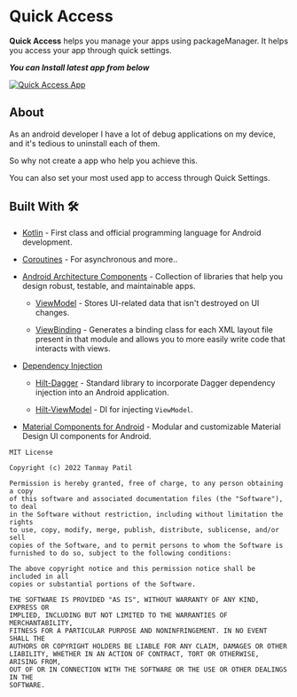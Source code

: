 # Quick Access

**Quick Access** helps you manage your apps using packageManager. It helps you access your app through quick settings.


***You can Install latest app from below***

[![Quick Access App](https://img.shields.io/badge/QuickAccess-APK-blue.svg?style=for-the-badge&logo=android&color=blue)](https://github.com/Patil-Tanmay/QuickAccess/releases/download/v1.0/app-debug.apk)


## About
As an android developer I have a lot of debug applications on my device, and it's tedious to uninstall each of them.

So why not create a app who help you achieve this. 

You can also set your most used app to access through Quick Settings.

## Built With 🛠
- [Kotlin](https://kotlinlang.org/) - First class and official programming language for Android development.

- [Coroutines](https://kotlinlang.org/docs/reference/coroutines-overview.html) - For asynchronous and more..

- [Android Architecture Components](https://developer.android.com/topic/libraries/architecture) - Collection of libraries that help you design robust, testable, and maintainable apps.
  - [ViewModel](https://developer.android.com/topic/libraries/architecture/viewmodel) - Stores UI-related data that isn't destroyed on UI changes. 

  - [ViewBinding](https://developer.android.com/topic/libraries/view-binding) - Generates a binding class for each XML layout file present in that module and allows you to more easily write code that interacts with views.

- [Dependency Injection](https://developer.android.com/training/dependency-injection)  
  - [Hilt-Dagger](https://dagger.dev/hilt/) - Standard library to incorporate Dagger dependency injection into an Android application.

  - [Hilt-ViewModel](https://developer.android.com/training/dependency-injection/hilt-jetpack) - DI for injecting `ViewModel`.

- [Material Components for Android](https://github.com/material-components/material-components-android) - Modular and customizable Material Design UI components for Android.



```
MIT License

Copyright (c) 2022 Tanmay Patil

Permission is hereby granted, free of charge, to any person obtaining a copy
of this software and associated documentation files (the "Software"), to deal
in the Software without restriction, including without limitation the rights
to use, copy, modify, merge, publish, distribute, sublicense, and/or sell
copies of the Software, and to permit persons to whom the Software is
furnished to do so, subject to the following conditions:

The above copyright notice and this permission notice shall be included in all
copies or substantial portions of the Software.

THE SOFTWARE IS PROVIDED "AS IS", WITHOUT WARRANTY OF ANY KIND, EXPRESS OR
IMPLIED, INCLUDING BUT NOT LIMITED TO THE WARRANTIES OF MERCHANTABILITY,
FITNESS FOR A PARTICULAR PURPOSE AND NONINFRINGEMENT. IN NO EVENT SHALL THE
AUTHORS OR COPYRIGHT HOLDERS BE LIABLE FOR ANY CLAIM, DAMAGES OR OTHER
LIABILITY, WHETHER IN AN ACTION OF CONTRACT, TORT OR OTHERWISE, ARISING FROM,
OUT OF OR IN CONNECTION WITH THE SOFTWARE OR THE USE OR OTHER DEALINGS IN THE
SOFTWARE.
```
